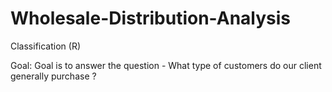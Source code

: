 # Wholesale-Distribution-Analysis
Classification (R)

Goal:
Goal is to answer the question - What type of customers do our client generally purchase ?
